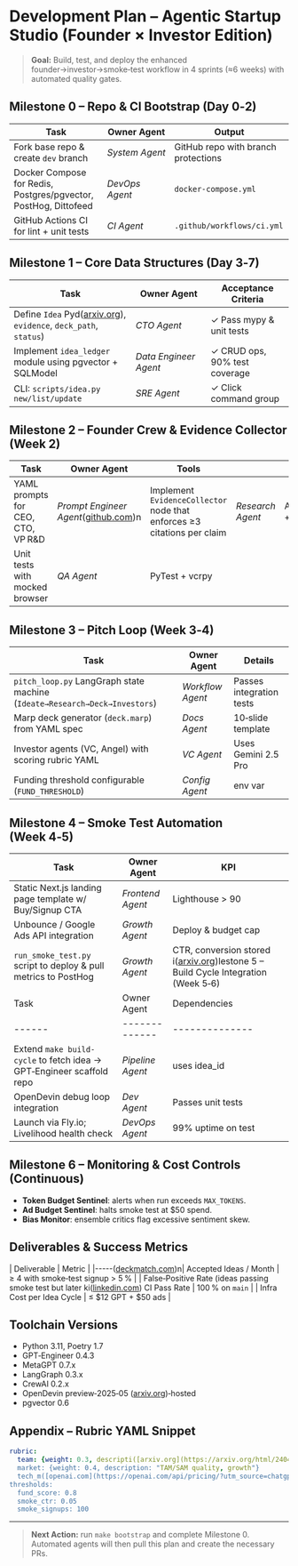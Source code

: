 # Development Plan – Agentic Startup Studio (Founder × Investor Edition)

> **Goal:** Build, test, and deploy the enhanced founder→investor→smoke‑test workflow in 4 sprints (≈6 weeks) with automated quality gates.

## Milestone 0 – Repo & CI Bootstrap (Day 0‑2)

| Task                                                            | Owner Agent    | Output                              |
| --------------------------------------------------------------- | -------------- | ----------------------------------- |
| Fork base repo & create `dev` branch                            | *System Agent* | GitHub repo with branch protections |
| Docker Compose for Redis, Postgres/pgvector, PostHog, Dittofeed | *DevOps Agent* | `docker-compose.yml`                |
| GitHub Actions CI for lint + unit tests                         | *CI Agent*     | `.github/workflows/ci.yml`          |

## Milestone 1 – Core Data Structures (Day 3‑7)

| Task                                                                                                                           | Owner Agent           | Acceptance Criteria           |
| ------------------------------------------------------------------------------------------------------------------------------ | --------------------- | ----------------------------- |
| Define `Idea` Pyd([arxiv.org](https://arxiv.org/html/2409.04109v1?utm_source=chatgpt.com)), `evidence`, `deck_path`, `status`) | *CTO Agent*           | ✓ Pass mypy & unit tests      |
| Implement `idea_ledger` module using pgvector + SQLModel                                                                       | *Data Engineer Agent* | ✓ CRUD ops, 90% test coverage |
| CLI: `scripts/idea.py new/list/update`                                                                                         | *SRE Agent*           | ✓ Click command group         |

## Milestone 2 – Founder Crew & Evidence Collector (Week 2)

| Task                               | Owner Agent                                                                                                | Tools                                                                   |                  |               |
| ---------------------------------- | ---------------------------------------------------------------------------------------------------------- | ----------------------------------------------------------------------- | ---------------- | ------------- |
| YAML prompts for CEO, CTO, VP R\&D | *Prompt Engineer Agent*([github.com](https://github.com/FoundationAgents/MetaGPT?utm_source=chatgpt.com))n | Implement `EvidenceCollector` node that enforces ≥3 citations per claim | *Research Agent* | AutoGPT + RAG |
| Unit tests with mocked browser     | *QA Agent*                                                                                                 | PyTest + vcrpy                                                          |                  |               |

## Milestone 3 – Pitch Loop (Week 3‑4)

| Task                                                                       | Owner Agent      | Details                  |
| -------------------------------------------------------------------------- | ---------------- | ------------------------ |
| `pitch_loop.py` LangGraph state machine (`Ideate→Research→Deck→Investors`) | *Workflow Agent* | Passes integration tests |
| Marp deck generator (`deck.marp`) from YAML spec                           | *Docs Agent*     | 10‑slide template        |
| Investor agents (VC, Angel) with scoring rubric YAML                       | *VC Agent*       | Uses Gemini 2.5 Pro      |
| Funding threshold configurable (`FUND_THRESHOLD`)                          | *Config Agent*   | env var                  |

## Milestone 4 – Smoke Test Automation (Week 4‑5)

| Task                                                                 | Owner Agent      | KPI                                                                                                                                          |
| -------------------------------------------------------------------- | ---------------- | -------------------------------------------------------------------------------------------------------------------------------------------- |
| Static Next.js landing page template w/ Buy/Signup CTA               | *Frontend Agent* | Lighthouse > 90                                                                                                                              |
| Unbounce / Google Ads API integration                                | *Growth Agent*   | Deploy & budget cap                                                                                                                          |
| `run_smoke_test.py` script to deploy & pull metrics to PostHog       | *Growth Agent*   | CTR, conversion stored i([arxiv.org](https://arxiv.org/abs/2501.14844?utm_source=chatgpt.com))lestone 5 – Build Cycle Integration (Week 5‑6) |
| Task                                                                 | Owner Agent      | Dependencies                                                                                                                                 |
| ------                                                               | -------------    | --------------                                                                                                                               |
| Extend `make build-cycle` to fetch idea → GPT‑Engineer scaffold repo | *Pipeline Agent* | uses idea\_id                                                                                                                                |
| OpenDevin debug loop integration                                     | *Dev Agent*      | Passes unit tests                                                                                                                            |
| Launch via Fly.io; Livelihood health check                           | *DevOps Agent*   | 99% uptime on test                                                                                                                           |

## Milestone 6 – Monitoring & Cost Controls (Continuous)

* **Token Budget Sentinel**: alerts when run exceeds `MAX_TOKENS`.
* **Ad Budget Sentinel**: halts smoke test at \$50 spend.
* **Bias Monitor**: ensemble critics flag excessive sentiment skew.

## Deliverables & Success Metrics

\| Deliverable | Metric |
\|-----([deckmatch.com](https://www.deckmatch.com/?utm_source=chatgpt.com))n| Accepted Ideas / Month | ≥ 4 with smoke‑test signup > 5 % |
\| False‑Positive Rate (ideas passing smoke test but later ki([linkedin.com](https://www.linkedin.com/pulse/building-smoke-test-validate-your-business-ideas-quickly-haggas-lbn4e?utm_source=chatgpt.com)) CI Pass Rate | 100 % on `main` |
\| Infra Cost per Idea Cycle | ≤ \$12 GPT + \$50 ads |

## Toolchain Versions

* Python 3.11, Poetry 1.7
* GPT‑Engineer 0.4.3
* MetaGPT 0.7.x
* LangGraph 0.3.x
* CrewAI 0.2.x
* OpenDevin preview‑2025‑05
  ([arxiv.org](https://arxiv.org/pdf/2410.20024?utm_source=chatgpt.com))‑hosted
* pgvector 0.6

## Appendix – Rubric YAML Snippet

```yaml
rubric:
  team: {weight: 0.3, descripti([arxiv.org](https://arxiv.org/html/2404.02650v1?utm_source=chatgpt.com))ertise‑fit"}
  market: {weight: 0.4, description: "TAM/SAM quality, growth"}
  tech_m([openai.com](https://openai.com/api/pricing/?utm_source=chatgpt.com))description: "Defensible advantage"([github.com](https://github.com/Significant-Gravitas/Auto-GPT-Benchmarks?utm_source=chatgpt.com)): {weight: 0.1, description: "Citation quality"}
thresholds:
  fund_score: 0.8
  smoke_ctr: 0.05
  smoke_signups: 100
```

---

> **Next Action:** run `make bootstrap` and complete Milestone 0. Automated agents will then pull this plan and create the necessary PRs.
